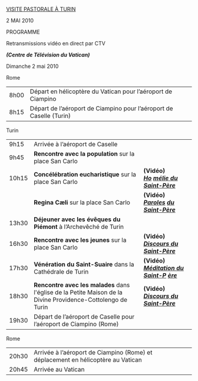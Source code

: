 [VISITE PASTORALE À TURIN](/content/benedict-xvi/fr/travels/2010/index_torino.html)

2 MAI 2010

PROGRAMME

Retransmissions vidéo en direct par CTV

***(Centre de Télévision du Vatican)***

Dimanche 2 mai 2010

Rome

|     |     |     |
| --- | --- | --- |
| 8h00 | Départ en hélicoptère du Vatican pour l’aéroport de Ciampino |  |
| 8h15 | Départ de l’aéroport de Ciampino pour l’aéroport de Caselle (Turin) |  |

Turin

|     |     |     |
| --- | --- | --- |
| 9h15 | Arrivée à l’aéroport de Caselle |  |
| 9h45 | **Rencontre avec la population** sur la place San Carlo |  |
| 10h15 | **Concélébration eucharistique** sur la place San Carlo | **(Vidéo)**<br>***[Ho](/content/benedict-xvi/fr/homilies/2010/documents/hf_ben-xvi_hom_20100502_torino.html)*** [***mélie du*** ***Saint-Père***](/content/benedict-xvi/fr/homilies/2010/documents/hf_ben-xvi_hom_20100502_torino.html) |
|  | **Regina Cæli** sur la place San Carlo | **(Vidéo)**<br>***[Paroles](/content/benedict-xvi/fr/angelus/2010/documents/hf_ben-xvi_reg_20100502_torino.html)*** [***du Saint-Père***](/content/benedict-xvi/fr/angelus/2010/documents/hf_ben-xvi_reg_20100502_torino.html) |
| 13h30 | **Déjeuner avec les évêques du Piémont** à l’Archevêché de Turin |  |
| 16h30 | **Rencontre avec les jeunes** sur la place San Carlo | **(Vidéo)** ***[Discours du Saint-Père](/content/benedict-xvi/fr/speeches/2010/may/documents/hf_ben-xvi_spe_20100502_incontro-giovani.html)*** |
| 17h30 | **Vénération du Saint-Suaire** dans la Cathédrale de Turin | **(Vidéo)**<br>***[Méditation du Saint-P](/content/benedict-xvi/fr/speeches/2010/may/documents/hf_ben-xvi_spe_20100502_meditazione-torino.html)*** [***ère***](/content/benedict-xvi/fr/speeches/2010/may/documents/hf_ben-xvi_spe_20100502_meditazione-torino.html) |
| 18h30 | **Rencontre avec les malades** dans l'église de la Petite Maison de la Divine Providence-Cottolengo de Turin | **(Vidéo)** ***[Discours du](/content/benedict-xvi/fr/speeches/2010/may/documents/hf_ben-xvi_spe_20100502_incontro-ammalati.html)*** ***[Saint-Père](/content/benedict-xvi/fr/speeches/2010/may/documents/hf_ben-xvi_spe_20100502_incontro-ammalati.html)*** |
| 19h30 | Départ de l’aéroport de Caselle pour l’aéroport de Ciampino (Rome) |  |

Rome

|     |     |     |
| --- | --- | --- |
| 20h30 | Arrivée à l’aéroport de Ciampino (Rome) et déplacement en hélicoptère au Vatican |  |
| 20h45 | Arrivée au Vatican |  |